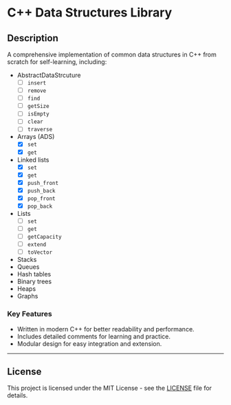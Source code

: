 # C++ Data Structures Library

## Description
A comprehensive implementation of common data structures in C++ from scratch for self-learning, including:
- AbstractDataStrcuture
  - [ ] `insert`
  - [ ] `remove`
  - [ ] `find`
  - [ ] `getSize`
  - [ ] `isEmpty`
  - [ ] `clear`
  - [ ] `traverse`
- Arrays (ADS)
  - [x] `set`
  - [x] `get`
- Linked lists
  - [x] `set`
  - [x] `get`
  - [x] `push_front`
  - [x] `push_back`
  - [x] `pop_front`
  - [x] `pop_back`
- Lists
  - [ ] `set`
  - [ ] `get`
  - [ ] `getCapacity`
  - [ ] `extend`
  - [ ] `toVector`
- Stacks
- Queues
- Hash tables
- Binary trees
- Heaps
- Graphs

### Key Features
- Written in modern C++ for better readability and performance.
- Includes detailed comments for learning and practice.
- Modular design for easy integration and extension.


---

## License
This project is licensed under the MIT License - see the [LICENSE](LICENSE) file for details.

